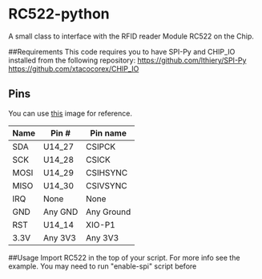 RC522-python
==============

A small class to interface with the RFID reader Module RC522 on the Chip.

##Requirements
This code requires you to have SPI-Py and CHIP_IO installed from the following repository:
https://github.com/lthiery/SPI-Py
https://github.com/xtacocorex/CHIP_IO

## Pins
You can use [this](http://docs.getchip.com/images/chip_pinouts.jpg) image for reference.

| Name | Pin #  | Pin name   |
|------|--------|------------|
| SDA  | U14_27 | CSIPCK     |
| SCK  | U14_28 | CSICK      |
| MOSI | U14_29 | CSIHSYNC   |
| MISO | U14_30 | CSIVSYNC   |
| IRQ  | None   | None       |
| GND  | Any GND| Any Ground |
| RST  | U14_14 | XIO-P1     |
| 3.3V | Any 3V3| Any 3V3    |

##Usage
Import RC522 in the top of your script. For more info see the example.
You may need to run "enable-spi" script before
